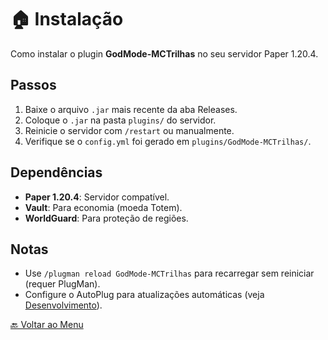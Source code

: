 # 🏠 Instalação

Como instalar o plugin **GodMode-MCTrilhas** no seu servidor Paper 1.20.4.

## Passos
1. Baixe o arquivo `.jar` mais recente da aba Releases.
2. Coloque o `.jar` na pasta `plugins/` do servidor.
3. Reinicie o servidor com `/restart` ou manualmente.
4. Verifique se o `config.yml` foi gerado em `plugins/GodMode-MCTrilhas/`.

## Dependências
- **Paper 1.20.4**: Servidor compatível.
- **Vault**: Para economia (moeda Totem).
- **WorldGuard**: Para proteção de regiões.

## Notas
- Use `/plugman reload GodMode-MCTrilhas` para recarregar sem reiniciar (requer PlugMan).
- Configure o AutoPlug para atualizações automáticas (veja [Desenvolvimento](desenvolvimento.md)).

[🔙 Voltar ao Menu](index.md)
